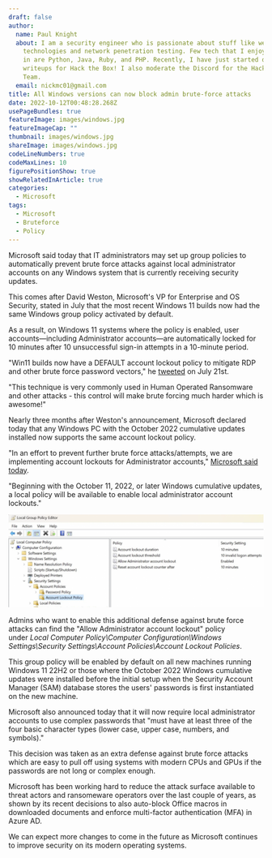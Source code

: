 ```yaml
---
draft: false
author:
  name: Paul Knight
  about: I am a security engineer who is passionate about stuff like web
    technologies and network penetration testing. Few tech that I enjoy working
    in are Python, Java, Ruby, and PHP. Recently, I have just started doing
    writeups for Hack the Box! I also moderate the Discord for the Hack the Box
    Team.
  email: nickmc01@gmail.com
title: All Windows versions can now block admin brute-force attacks
date: 2022-10-12T00:48:28.268Z
usePageBundles: true
featureImage: images/windows.jpg
featureImageCap: ""
thumbnail: images/windows.jpg
shareImage: images/windows.jpg
codeLineNumbers: true
codeMaxLines: 10
figurePositionShow: true
showRelatedInArticle: true
categories:
  - Microsoft
tags:
  - Microsoft
  - Bruteforce
  - Policy
---
```

Microsoft said today that IT administrators may set up group policies to automatically prevent brute force attacks against local administrator accounts on any Windows system that is currently receiving security updates. 

This comes after David Weston, Microsoft's VP for Enterprise and OS Security, stated in July that the most recent Windows 11 builds now had the same Windows group policy activated by default.

As a result, on Windows 11 systems where the policy is enabled, user accounts—including Administrator accounts—are automatically locked for 10 minutes after 10 unsuccessful sign-in attempts in a 10-minute period. 

"Win11 builds now have a DEFAULT account lockout policy to mitigate RDP and other brute force password vectors," he [tweeted](https://twitter.com/dwizzzleMSFT/status/1549870156771340288) on July 21st.

"This technique is very commonly used in Human Operated Ransomware and other attacks - this control will make brute forcing much harder which is awesome!"

Nearly three months after Weston's announcement, Microsoft declared today that any Windows PC with the October 2022 cumulative updates installed now supports the same account lockout policy. 

"In an effort to prevent further brute force attacks/attempts, we are implementing account lockouts for Administrator accounts," [Microsoft said today](https://support.microsoft.com/en-us/topic/kb5020282-account-lockout-available-for-local-administrators-bce45c4d-f28d-43ad-b6fe-70156cb2dc00).

"Beginning with the October 11, 2022, or later Windows cumulative updates, a local policy will be available to enable local administrator account lockouts."

![](policy.webp)

Admins who want to enable this additional defense against brute force attacks can find the "Allow Administrator account lockout" policy under *Local Computer Policy\Computer Configuration\Windows Settings\Security Settings\Account Policies\Account Lockout Policies*.

This group policy will be enabled by default on all new machines running Windows 11 22H2 or those where the October 2022 Windows cumulative updates were installed before the initial setup when the Security Account Manager (SAM) database stores the users' passwords is first instantiated on the new machine.

Microsoft also announced today that it will now require local administrator accounts to use complex passwords that "must have at least three of the four basic character types (lower case, upper case, numbers, and symbols)."

This decision was taken as an extra defense against brute force attacks which are easy to pull off using systems with modern CPUs and GPUs if the passwords are not long or complex enough. 

Microsoft has been working hard to reduce the attack surface available to threat actors and ransomeware operators over the last couple of years, as shown by its recent decisions to also auto-block Office macros in downloaded documents and enforce multi-factor authentication (MFA) in Azure AD.

We can expect more changes to come in the future as Microsoft continues to improve security on its modern operating systems.